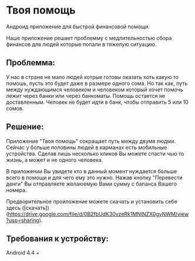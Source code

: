 # Твоя помощь

Андроид приложение для быстрой финансовой помощи.

Наше приложение решает проблемму с медлительностью сбора финансов для людей которые попали в тяжелую ситуацию.

## Проблемма:
У нас в стране не мало людей котрые готовы оказать хоть какую то помошь, пусть это будет даже в размере одного сома.
Но так как, путь между нуждающимся человеком и человеком который хочет помочь лежит через банки или через банкоматы.
Помощь остается не доставленным. Человек не будет идти в банк, чтобы отправить 5 или 10 сомов.

## Решение:
Приложение "Твоя помощь" сокращает путь между двумя людми. Сейчас у больше половины людей в карманах есть мобильные устройства.
Сделав лишь несколько кликов Вы можете спасти чью то жизнь, а может и не одного человека.

В приложении Вы увидете кто в данный момент нуждается больше всего в помощи и для чего ему это нужно.
Нажав кнопку "Перевести денги" Вы отправляете желаюемую Вами сумму с баланса Вашего номера.

Предворительное проиложение можете скачать и установить себе здесь ([скачать])(https://drive.google.com/file/d/0B2fbUdK30vzeRk1MNlNZX0gyNWM/view?usp=sharing).

## Требования к устройству:
Android 4.4 +

